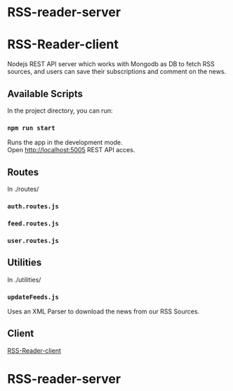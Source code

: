 # RSS-reader-server

# RSS-Reader-client

Nodejs REST API server which works with Mongodb as DB to fetch RSS sources, and users can save their subscriptions and comment on the news.

## Available Scripts

In the project directory, you can run:

### `npm run start`

Runs the app in the development mode.\
Open [http://localhost:5005](http://localhost:5005) REST API acces.

## Routes

In ./routes/

### `auth.routes.js`
### `feed.routes.js`
### `user.routes.js`

## Utilities

In ./utilities/

### `updateFeeds.js`

Uses an XML Parser to download the news from our RSS Sources.

## Client
[RSS-Reader-client](https://github.com/jferran/RSS-reader-client)

# RSS-reader-server
